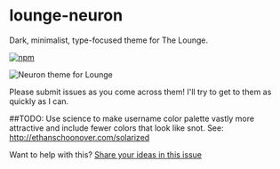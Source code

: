 # lounge-neuron
Dark, minimalist, type-focused theme for The Lounge.

[![npm](https://img.shields.io/npm/dt/thelounge-theme-neuron-fork.svg?style=flat-square)](https://www.npmjs.com/package/thelounge-theme-neuron-fork)

![Neuron theme for Lounge](https://raw.githubusercontent.com/easymac/lounge-neuron/master/preview.png)

Please submit issues as you come across them! I'll try to get to them as quickly as I can.

##TODO:
Use science to make username color palette vastly more attractive and include fewer colors that look like snot. See: http://ethanschoonover.com/solarized

Want to help with this? [Share your ideas in this issue](https://github.com/easymac/lounge-neuron/issues/1)
